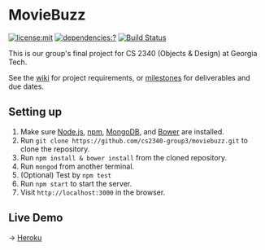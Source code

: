 # MovieBuzz

[![license:mit](https://img.shields.io/badge/license-mit-green.svg)](#license)
[![dependencies:?](https://david-dm.org/cs2340-group3/moviebuzz.svg)](https://david-dm.org/)
[![Build Status](https://travis-ci.org/cs2340-group3/moviebuzz.svg?branch=master)](https://travis-ci.org/cs2340-group3/moviebuzz)

This is our group's final project for CS 2340 (Objects & Design) at Georgia Tech.

See the [wiki](https://github.com/cs2340-group3/moviebuzz/wiki) for project requirements, or [milestones](https://github.com/cs2340-group3/moviebuzz/milestones) for deliverables and due dates.

## Setting up

1. Make sure [Node.js](https://nodejs.org/), [npm](https://www.npmjs.com), [MongoDB](https://www.mongodb.org/), and [Bower](http://bower.io/) are installed.
2. Run `git clone https://github.com/cs2340-group3/moviebuzz.git` to clone the repository.
3. Run `npm install & bower install` from the cloned repository.
4. Run `mongod` from another terminal.
5. (Optional) Test by `npm test`
4. Run `npm start` to start the server.
5. Visit `http://localhost:3000` in the browser.

## Live Demo
→ [Heroku](http://moviebuzz.herokuapp.com)
